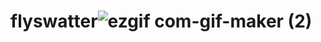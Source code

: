 # flyswatter![ezgif com-gif-maker (2)](https://user-images.githubusercontent.com/45473854/210178013-c6d7d31a-1a60-46e1-ac40-7d098c13bef4.gif)
